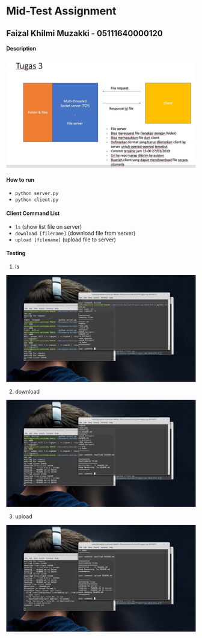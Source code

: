 # Mid-Test Assignment
## Faizal Khilmi Muzakki - 05111640000120

#### Description
![desc](file.jpg)

#### How to run
- `python server.py`
- `python client.py`

#### Client Command List
- `ls` (show list file on server)
- `download [filename]` (download file from server)
- `upload [filename]` (upload file to server)

#### Testing

1. ls

![ls](ls.png)

2. download

![download](download.png)

3. upload

![upload](upload.png)
